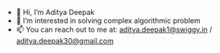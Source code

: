 - 👋 Hi, I’m Aditya Deepak
- 👀 I’m interested in solving complex algorithmic problem
- 📫 You can reach out to me at: aditya.deepak1@swiggy.in / aditya.deepak30@gmail.com

<!---
aditya-deepak1/aditya-deepak1 is a ✨ special ✨ repository because its `README.md` (this file) appears on your GitHub profile.
You can click the Preview link to take a look at your changes.
--->
